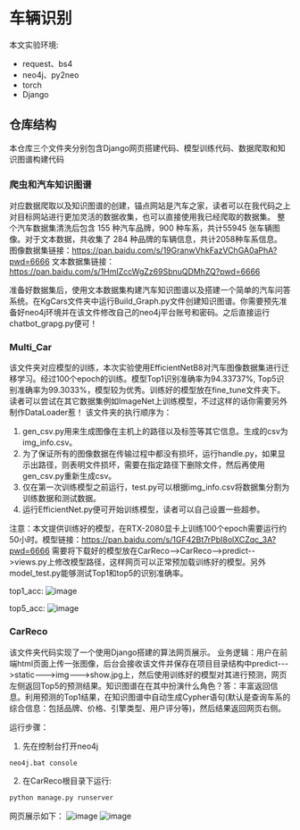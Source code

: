 # 车辆识别
本文实验环境:
* request、bs4
* neo4j、py2neo
* torch
* Django


## 仓库结构
本仓库三个文件夹分别包含Django网页搭建代码、模型训练代码、数据爬取和知识图谱构建代码

### 爬虫和汽车知识图谱
对应数据爬取以及知识图谱的创建，锚点网站是汽车之家，读者可以在我代码之上对目标网站进行更加灵活的数据收集，也可以直接使用我已经爬取的数据集。
整个汽车数据集清洗后包含 155 种汽车品牌，900 种车系，共计55945 张车辆图像。对于文本数据，共收集了 284 种品牌的车辆信息，共计2058种车系信息。
图像数据集链接：https://pan.baidu.com/s/19GranwVhkFazVChGA0aPhA?pwd=6666 
文本数据集链接：https://pan.baidu.com/s/1HmIZccWgZz69SbnuQDMhZQ?pwd=6666

准备好数据集后，使用文本数据集构建汽车知识图谱以及搭建一个简单的汽车问答系统。在KgCars文件夹中运行Build_Graph.py文件创建知识图谱。你需要预先准备好neo4j环境并在该文件修改自己的neo4j平台账号和密码。之后直接运行chatbot_grapg.py便可！

### Multi_Car
该文件夹对应模型的训练，本次实验使用EfficientNetB8对汽车图像数据集进行迁移学习。经过100个epoch的训练。模型Top1识别准确率为94.33737%, Top5识别准确率为99.3033%，模型较为优秀。训练好的模型放在fine_tune文件夹下。读者可以尝试在其它数据集例如ImageNet上训练模型，不过这样的话你需要另外制作DataLoader惹！
该文件夹的执行顺序为：
1. gen_csv.py用来生成图像在主机上的路径以及标签等其它信息。生成的csv为img_info.csv。
2. 为了保证所有的图像数据在传输过程中都没有损坏，运行handle.py，如果显示出路径，则表明文件损坏，需要在指定路径下删除文件，然后再使用gen_csv.py重新生成csv。
3. 仅在第一次训练模型之前运行，test.py可以根据img_info.csv将数据集分割为训练数据和测试数据。
4. 运行EfficientNet.py便可开始训练模型，读者可以自己设置一些超参。

注意：本文提供训练好的模型，在RTX-2080显卡上训练100个epoch需要运行约50小时。模型链接：https://pan.baidu.com/s/1GF42Bt7rPbI8olXCZqc_3A?pwd=6666 需要将下载好的模型放在CarReco-->CarReco-->predict-->views.py上修改模型路径，这样网页可以正常预加载训练好的模型。另外model_test.py能够测试Top1和top5的识别准确率。

top1_acc:
![image](https://github.com/Fanzweig/Car-identification/blob/main/images/top1.png)


top5_acc:
![image](https://github.com/Fanzweig/Car-identification/blob/main/images/top5.png)
### CarReco
该文件夹代码实现了一个使用Django搭建的算法网页展示。
业务逻辑：用户在前端html页面上传一张图像，后台会接收该文件并保存在项目目录结构中predict--->static--->img--->show.jpg上，然后使用训练好的模型对其进行预测，网页左侧返回Top5的预测结果。知识图谱在在其中扮演什么角色？答：丰富返回信息。利用预测的Top1结果，在知识图谱中自动生成Cypher语句(默认是查询车系的综合信息：包括品牌、价格、引擎类型、用户评分等)，然后结果返回网页右侧。

运行步骤：
1. 先在控制台打开neo4j
```
neo4j.bat console
```
2. 在CarReco根目录下运行:
```python
python manage.py runserver
```

网页展示如下：
![image](https://github.com/Fanzweig/Car-identification/blob/main/images/web_show1.jpg)
![image](https://github.com/Fanzweig/Car-identification/blob/main/images/web_show2.jpg)



